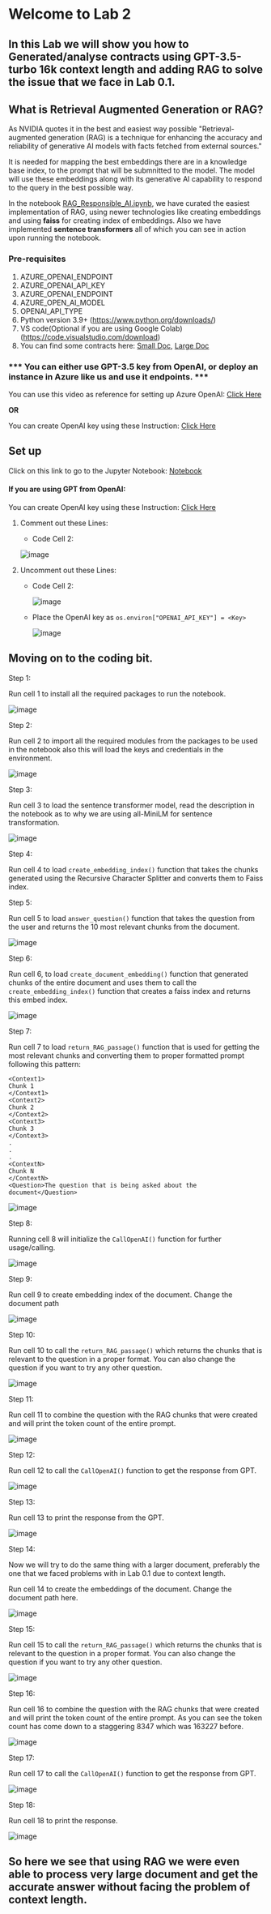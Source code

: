 # Welcome to Lab 2
## In this Lab we will show you how to Generated/analyse contracts using GPT-3.5-turbo 16k context length and adding RAG to solve the issue that we face in Lab 0.1.

## What is Retrieval Augmented Generation or RAG?

As NVIDIA quotes it in the best and easiest way possible "Retrieval-augmented generation (RAG) is a technique for enhancing the accuracy and reliability of generative AI models with facts fetched from external sources."

It is needed for mapping the best embeddings there are in a knowledge base index, to the prompt that will be submnitted to the model. The model will use these embeddings along with its generative AI capability to respond to the query in the best possible way.

In the notebook [RAG_Responsible_AI.ipynb](WithRagGeneration.ipynb), we have curated the easiest implementation of RAG, using newer technologies like creating embeddings and using **faiss** for creating index of embeddings. Also we have implemented **sentence transformers** all of which you can see in action upon running the notebook.

### Pre-requisites

1. AZURE_OPENAI_ENDPOINT
2. AZURE_OPENAI_API_KEY
3. AZURE_OPENAI_ENDPOINT
4. AZURE_OPEN_AI_MODEL
5. OPENAI_API_TYPE
6. Python version 3.9+ (https://www.python.org/downloads/)
7. VS code(Optional if you are using Google Colab) (https://code.visualstudio.com/download)
8. You can find some contracts here: [Small Doc](AWS1.pdf), [Large Doc](https://github.com/initmahesh/MLAI-community-labs/blob/main/Lab-0/Lab-0.2/PROFRAC%20HOLDINGS%2C%20LLC%20credit%20agreement.pdf)

### *** You can either use GPT-3.5 key from OpenAI, or deploy an instance in Azure like us and use it endpoints. ***

You can use this video as reference for setting up Azure OpenAI: [Click Here](https://youtu.be/XqoqgIZS2rc?t=245)

**OR**

You can create OpenAI key using these Instruction: [Click Here](../../Lab2-solargen-with-function-calling/openaiAPI.md)

## Set up

Click on this link to go to the Jupyter Notebook: [Notebook](Without_RAG_Generation.ipynb)

#### If you are using GPT from OpenAI:

You can create OpenAI key using these Instruction: [Click Here](../../Lab2-solargen-with-function-calling/openaiAPI.md)
1. Comment out these Lines:
   * Code Cell 2:
     
   ![image](https://github.com/initmahesh/MLAI-community-labs/assets/72710483/8fbaf5e3-4a60-4a2e-84da-d6ed249d1929)
2. Uncomment out these Lines:
   * Code Cell 2:
     
     ![image](https://github.com/initmahesh/MLAI-community-labs/assets/72710483/01b9a8e0-9808-4903-8890-35d59d3d898b)

   * Place the OpenAI key as ```os.environ["OPENAI_API_KEY"] = <Key>```
     
     ![image](https://github.com/initmahesh/MLAI-community-labs/assets/72710483/5eda36e8-3a8c-48ae-ad11-adfc592c94d9)

## Moving on to the coding bit.

Step 1:

Run cell 1 to install all the required packages to run the notebook.

![image](https://github.com/initmahesh/MLAI-community-labs/assets/72710483/4cb32efd-603f-4d23-b2dc-79b64f0d86e5)

Step 2:

Run cell 2 to import all the required modules from the packages to be used in the notebook also this will load the keys and credentials in the environment.

![image](https://github.com/initmahesh/MLAI-community-labs/assets/72710483/7a21a4d6-9382-47e5-87f3-71abe6822a96)

Step 3:

Run cell 3 to load the sentence transformer model, read the description in the notebook as to why we are using all-MiniLM for sentence transformation.

![image](https://github.com/initmahesh/MLAI-community-labs/assets/72710483/2098d762-2be6-4cc3-903d-8b5e93de6f65)

Step 4:

Run cell 4 to load `create_embedding_index()` function that takes the chunks generated using the Recursive Character Splitter and converts them to Faiss index.

Step 5:

Run cell 5 to load `answer_question()` function that takes the question from the user and returns the 10 most relevant chunks from the document.

![image](https://github.com/initmahesh/MLAI-community-labs/assets/72710483/b079085c-6f2e-4238-8e89-e7cb47957105)

Step 6:

Run cell 6, to load `create_document_embedding()` function that generated chunks of the entire document and uses them to call the `create_embedding_index()` function that creates a faiss index and returns this embed index.

![image](https://github.com/initmahesh/MLAI-community-labs/assets/72710483/acc7ff45-46e2-4c88-98de-03325aa67df4)

Step 7:

Run cell 7 to load `return_RAG_passage()` function that is used for  getting the most relevant chunks and converting them to proper formatted prompt following this pattern:
```
<Context1>
Chunk 1
</Context1>
<Context2>
Chunk 2
</Context2>
<Context3>
Chunk 3
</Context3>
.
.
.
<ContextN>
Chunk N
</ContextN>
<Question>The question that is being asked about the document</Question>
```
![image](https://github.com/initmahesh/MLAI-community-labs/assets/72710483/fbb87e3c-3194-41dc-b45c-7c863ec03f6a)

Step 8:

Running cell 8 will initialize the `CallOpenAI()` function for further usage/calling.

![image](https://github.com/initmahesh/MLAI-community-labs/assets/72710483/5c7b5a59-b732-42da-a6c9-b71c16050fa7)

Step 9:

Run cell 9 to create embedding index of the document. Change the document path 

![image](https://github.com/initmahesh/MLAI-community-labs/assets/72710483/24738cf4-1a82-495d-8cea-e9438c46d10d)

Step 10:

Run cell 10 to call the `return_RAG_passage()` which returns the chunks that is relevant to the question in a proper format. You can also change the question if you want to try any other question.

![image](https://github.com/initmahesh/MLAI-community-labs/assets/72710483/5f6d070a-90c8-497b-b10d-b32e91cb84d1)

Step 11:

Run cell 11 to combine the question with the RAG chunks that were created and will print the token count of the entire prompt.

![image](https://github.com/initmahesh/MLAI-community-labs/assets/72710483/fcda4748-3207-4ca2-8e44-03bb775f57f4)

Step 12:

Run cell 12 to call the `CallOpenAI()` function to get the response from GPT.

![image](https://github.com/initmahesh/MLAI-community-labs/assets/72710483/ca17a6da-3e24-420f-b333-01af875ac514)

Step 13:

Run cell 13 to print the response from the GPT.

![image](https://github.com/initmahesh/MLAI-community-labs/assets/72710483/dbe126f9-018e-41c4-91f5-9592947f3583)

Step 14:

Now we will try to do the same thing with a larger document, preferably the one that we faced problems with in Lab 0.1 due to context length.

Run cell 14 to create the embeddings of the document. Change the document path here.

![image](https://github.com/initmahesh/MLAI-community-labs/assets/72710483/34de34a3-4237-4bc3-8cab-f44eca0b9403)

Step 15:

Run cell 15 to call the `return_RAG_passage()` which returns the chunks that is relevant to the question in a proper format. You can also change the question if you want to try any other question.

![image](https://github.com/initmahesh/MLAI-community-labs/assets/72710483/ce08f5aa-d8b9-46f9-a322-daa563635911)

Step 16:

Run cell 16 to combine the question with the RAG chunks that were created and will print the token count of the entire prompt. As you can see the token count has come down to a staggering 8347 which was 163227 before.

![image](https://github.com/initmahesh/MLAI-community-labs/assets/72710483/daa72ef3-47f2-4d7c-b453-80b67915d7f2)

Step 17:

Run cell 17 to call the `CallOpenAI()` function to get the response from GPT.

![image](https://github.com/initmahesh/MLAI-community-labs/assets/72710483/f77a60ea-cf60-44c0-8758-53301aee50e6)

Step 18:

Run cell 18 to print the response.

![image](https://github.com/initmahesh/MLAI-community-labs/assets/72710483/ad67c57c-7747-41d3-bad7-8ab67784982a)

## So here we see that using RAG we were even able to process very large document and get the accurate answer without facing the problem of context length.

